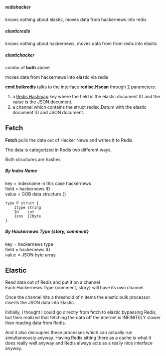 

##### redishacker

knows nothing about elastic, moves data from hackernews into redis

##### elasticredis

knows nothing about hackernews, moves data from from redis into elastic

##### elastichacker

combo of **both** above

moves data from hackernews into elastic via redis

**cmd.bulkredis** talks to the interface **redisc.Hscan** through 2 parameters:

1. a [Redis Hashmap](https://redis.io/commands#hash) key where the field is the elastic document ID and the value is the JSON document.
2. a channel which contains the struct redisc.Datum with the elastic document ID and JSON document.



## Fetch

**Fetch** pulls the data out of Hacker News and writes it to Redis.

The data is categorized in Redis two different ways.

Both structures are hashes

##### By Index Name

key = indexname in this case hackernews  
field = hackernews ID   
value = GOB data structure {}   

```
type P struct {
	Itype string
	Id    int
	Json  []byte
}
```

##### By Hackernews Type {story, comment}

key = hackernews type  
field = hackernews ID  
value = JSON byte array  

## Elastic

Read data out of Redis and put it on a channel   
Each Hackernews Type {comment, story} will have its own channel.

Once the channel hits a threshold of n items the elastic bulk
processor inserts the JSON data into Elastic.

Initially, I thought I could go directly from fetch to elastic
bypassing Redis, but then realized that fetching the data off
the internet is INFINITELY slower than reading data from Redis.

And it also decouples these processes which can actually run
simultaneously anyway.  Having Redis sitting there as a cache
is what it does really well anyway and Redis always acts as
a really nice interface anyway.
